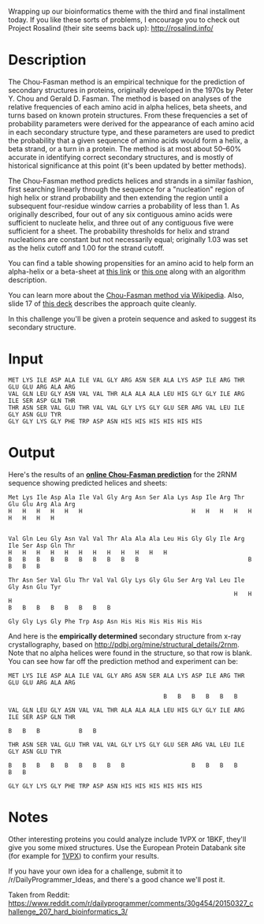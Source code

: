 Wrapping up our bioinformatics theme with the third and final installment today. If you like these sorts of problems, I encourage you to check out Project Rosalind (their site seems back up): http://rosalind.info/

# Description

The Chou-Fasman method is an empirical technique for the prediction of secondary structures in proteins, originally developed in the 1970s by Peter Y. Chou and Gerald D. Fasman. The method is based on analyses of the relative frequencies of each amino acid in alpha helices, beta sheets, and turns based on known protein structures.  From these frequencies a set of probability parameters were derived for the appearance of each amino acid in each secondary structure type, and these parameters are used to predict the probability that a given sequence of amino acids would form a helix, a beta strand, or a turn in a protein. The method is at most about 50–60% accurate in identifying correct secondary structures, and is mostly of historical significance at this point (it's been updated by better methods). 

The Chou-Fasman method predicts helices and strands in a similar fashion, first searching linearly through the sequence for a "nucleation" region of high helix or strand probability and then extending the region until a subsequent four-residue window carries a probability of less than 1. As originally described, four out of any six contiguous amino acids were sufficient to nucleate helix, and three out of any contiguous five were sufficient for a sheet. The probability thresholds for helix and strand nucleations are constant but not necessarily equal; originally 1.03 was set as the helix cutoff and 1.00 for the strand cutoff.

You can find a table showing propensities for an amino acid to help form an alpha-helix or a beta-sheet at [this link](http://employees.csbsju.edu/hjakubowski/classes/ch331/protstructure/tablechoufas.htm) or [this one](http://prowl.rockefeller.edu/aainfo/chou.htm) along with an algorithm description. 

You can learn more about the [Chou-Fasman method via Wikipedia](http://en.wikipedia.org/wiki/Chou%E2%80%93Fasman_method). Also, slide 17 of [this deck](http://www.slideshare.net/RoshanKarunarathna1/chou-fasman-algorithm-for-protein-structure) describes the approach quite cleanly.

In this challenge you'll be given a protein sequence and asked to suggest its secondary structure. 

# Input

    MET LYS ILE ASP ALA ILE VAL GLY ARG ASN SER ALA LYS ASP ILE ARG THR GLU GLU ARG ALA ARG
    VAL GLN LEU GLY ASN VAL VAL THR ALA ALA ALA LEU HIS GLY GLY ILE ARG ILE SER ASP GLN THR
    THR ASN SER VAL GLU THR VAL VAL GLY LYS GLY GLU SER ARG VAL LEU ILE GLY ASN GLU TYR
    GLY GLY LYS GLY PHE TRP ASP ASN HIS HIS HIS HIS HIS HIS 

# Output

Here's the results of an **[online Chou-Fasman prediction](http://www.biogem.org/cgi-bin/cho-fas.pl)** for the 2RNM sequence showing predicted helices and sheets:

	Met Lys Ile Asp Ala Ile Val Gly Arg Asn Ser Ala Lys Asp Ile Arg Thr Glu Glu Arg Ala Arg 
	H   H   H   H   H   H                               H   H   H   H   H   H   H   H   H   


	Val Gln Leu Gly Asn Val Val Thr Ala Ala Ala Leu His Gly Gly Ile Arg Ile Ser Asp Gln Thr 
	H   H   H   H   H   H   H   H   H   H   H   H  
	B   B   B   B   B   B   B   B   B   B                               B   B   B   B             
	
	Thr Asn Ser Val Glu Thr Val Val Gly Lys Gly Glu Ser Arg Val Leu Ile Gly Asn Glu Tyr 
																	H   H   H
	B   B   B   B   B   B   B   B 

	Gly Gly Lys Gly Phe Trp Asp Asn His His His His His His
	


And here is the **empirically determined** secondary structure from x-ray crystallography, based on http://pdbj.org/mine/structural_details/2rnm. Note that no alpha helices were found in the structure, so that row is blank. You can see how far off the prediction method and experiment can be:

	MET LYS ILE ASP ALA ILE VAL GLY ARG ASN SER ALA LYS ASP ILE ARG THR GLU GLU ARG ALA ARG
	
	                                            B   B   B   B   B   B

	VAL GLN LEU GLY ASN VAL VAL THR ALA ALA ALA LEU HIS GLY GLY ILE ARG ILE SER ASP GLN THR

	B   B   B           B   B  

	THR ASN SER VAL GLU THR VAL VAL GLY LYS GLY GLU SER ARG VAL LEU ILE GLY ASN GLU TYR

	B   B   B   B   B   B   B   B   B                   B   B   B   B           B   B

	GLY GLY LYS GLY PHE TRP ASP ASN HIS HIS HIS HIS HIS HIS
	

# Notes

Other interesting proteins you could analyze include 1VPX or 1BKF, they'll give you some mixed structures. Use the European Protein Databank site (for example for [1VPX](http://www.ebi.ac.uk/pdbe-srv/view/entry/1vpx/secondary.html)) to confirm your results. 

If you have your own idea for a challenge, submit it to /r/DailyProgrammer_Ideas, and there's a good chance we'll post it.

Taken from Reddit: https://www.reddit.com/r/dailyprogrammer/comments/30g454/20150327_challenge_207_hard_bioinformatics_3/